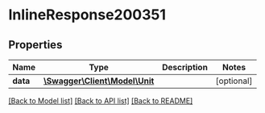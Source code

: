 # InlineResponse200351

## Properties
Name | Type | Description | Notes
------------ | ------------- | ------------- | -------------
**data** | [**\Swagger\Client\Model\Unit**](Unit.md) |  | [optional] 

[[Back to Model list]](../../README.md#documentation-for-models) [[Back to API list]](../../README.md#documentation-for-api-endpoints) [[Back to README]](../../README.md)

